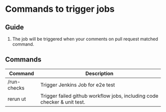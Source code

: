 # Commands to trigger jobs

## Guide

1. The job will be triggered when your comments on pull request matched command.

## Commands

|  Command                 |    Description                                                             |
| -------------------------|----------------------------------------------------------------------------|
|  /run-checks             |  Trigger Jenkins Job for e2e test                                          |
| rerun ut    |  Trigger failed github workflow jobs, including code checker & unit test.  |
